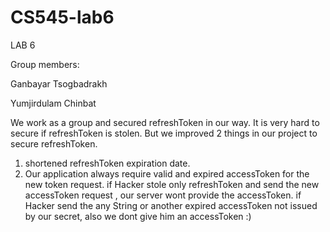 # CS545-lab6

LAB 6

Group members:

Ganbayar Tsogbadrakh 

Yumjirdulam Chinbat 


 We work as a group and secured refreshToken in our way. It is very hard to secure if refreshToken is stolen.
 But we improved 2 things in our project to secure refreshToken.

 1. shortened refreshToken expiration date. 
 2. Our application always require valid and expired accessToken for the new token request. 
 	if Hacker stole only refreshToken and send the new accessToken request , our server wont provide the accessToken. 
 	if Hacker send the any String or another expired accessToken not issued by our secret, also we dont give him an accessToken :)

